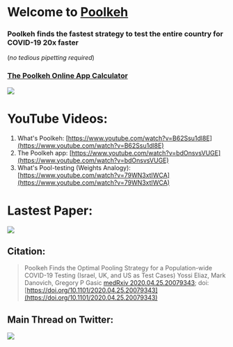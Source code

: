 # Welcome to [Poolkeh](https://poolkeh.herokuapp.com/)

### Poolkeh finds the fastest strategy to test the entire country for COVID-19 20x faster
(_no tedious pipetting required_)



### [The Poolkeh Online App Calculator](https://poolkeh.herokuapp.com/)


[![](https://i.imgur.com/GeYuCnd.png)](https://poolkeh.herokuapp.com/)


# YouTube Videos:
1. What's Poolkeh: [https://www.youtube.com/watch?v=B62Ssu1dl8E](https://www.youtube.com/watch?v=B62Ssu1dl8E)
2. The Poolkeh app: [https://www.youtube.com/watch?v=bdOnsvsVUGE](https://www.youtube.com/watch?v=bdOnsvsVUGE)
3. What's Pool-testing (Weights Analogy): [https://www.youtube.com/watch?v=79WN3xtIWCA](https://www.youtube.com/watch?v=79WN3xtIWCA)

# Lastest Paper:
[![](https://i.imgur.com/PJej4La.png)](https://github.com/Poolkeh/poolkeh.github.io/blob/master/Poolkeh.pdf)


## Citation:

> Poolkeh Finds the Optimal Pooling Strategy for a Population-wide COVID-19 Testing (Israel, UK, and US as Test Cases)
> Yossi Eliaz, Mark Danovich, Gregory P Gasic
> [medRxiv 2020.04.25.20079343](https://www.medrxiv.org/content/10.1101/2020.04.25.20079343v1); doi: [https://doi.org/10.1101/2020.04.25.20079343](https://doi.org/10.1101/2020.04.25.20079343)

## Main Thread on Twitter:
[![](https://i.imgur.com/qHL1P3T.png)](https://twitter.com/sa501428/status/1256077333846536194)
